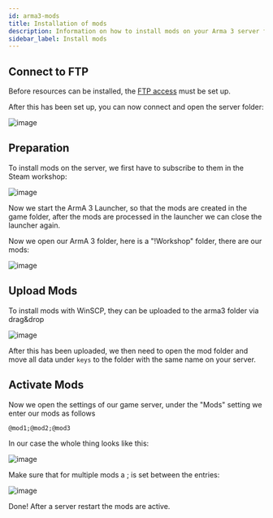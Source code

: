 ```yaml
---
id: arma3-mods
title: Installation of mods
description: Information on how to install mods on your Arma 3 server from ZAP-Hosting - ZAP-Hosting.com documentation
sidebar_label: Install mods
---
```


## Connect to FTP

Before resources can be installed, the [FTP access](gameserver-ftpaccess.md) must be set up.

After this has been set up, you can now connect and open the server folder:

![image](https://user-images.githubusercontent.com/26007280/189707261-319e5c54-231a-414f-a07e-529b2ec59978.png)


## Preparation

To install mods on the server, we first have to subscribe to them in the Steam workshop:

![image](https://user-images.githubusercontent.com/26007280/189707324-f3eb60dc-5ca4-41b6-94a3-5ddaf01c91b9.png)

Now we start the ArmA 3 Launcher, so that the mods are created in the game folder, after the mods are processed in the launcher we can close the launcher again.

Now we open our ArmA 3 folder, here is a "!Workshop" folder, there are our mods:

![image](https://user-images.githubusercontent.com/26007280/189707349-e2026e6f-2d02-4015-b4e5-47952d43a319.png)

## Upload Mods


To install mods with WinSCP, they can be uploaded to the arma3 folder via drag&drop

![image](https://user-images.githubusercontent.com/26007280/189707380-f586cacd-f974-424d-aac0-63947ec72f26.png)

After this has been uploaded, we then need to open the mod folder and move all data under `keys` to the folder with the same name on your server.

## Activate Mods

Now we open the settings of our game server, under the "Mods" setting we enter our mods as follows

```
@mod1;@mod2;@mod3
```

In our case the whole thing looks like this:

![image](https://user-images.githubusercontent.com/26007280/189707411-6405df05-c5fd-44ea-afc2-08e8df41562b.png)

Make sure that for multiple mods a ; is set between the entries:

![image](https://user-images.githubusercontent.com/26007280/189707437-fc9f2389-c7f8-4289-93e8-4159dd31d9d2.png)


Done! After a server restart the mods are active.
